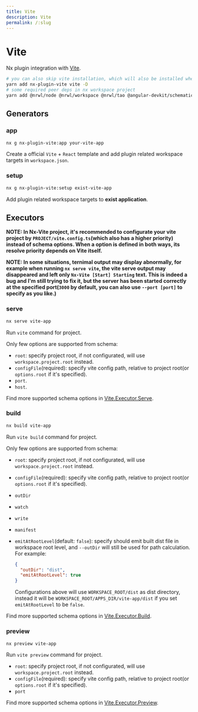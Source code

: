 ```yaml
---
title: Vite
description: Vite
permalink: /:slug
---
```


# Vite

Nx plugin integration with [Vite](https://vitejs.dev/).

```bash
# you can also skip vite installation, which will also be installed when executing generator:app
yarn add nx-plugin-vite vite -D
# some required peer deps in nx workspace project
yarn add @nrwl/node @nrwl/workspace @nrwl/tao @angular-devkit/schematics -D
```

## Generators

### app

```bash
nx g nx-plugin-vite:app your-vite-app
```

Create a official `Vite` + `React` template and add plugin related workspace targets in `workspace.json`.

### setup

```bash
nx g nx-plugin-vite:setup exist-vite-app
```

Add plugin related workspace targets to **exist application**.

## Executors

**NOTE: In Nx-Vite project, it's recommended to configurate your vite project by `PROJECT/vite.config.ts`(which also has a higher priority) instead of schema options. When a option is defined in both ways, its resolve priority depends on Vite itself.**

**NOTE: In some situations, ternimal output may display abnormally, for example when running `nx serve vite`, the vite serve output may disappeared and left only `Nx-Vite [Start] Starting` text. This is indeed a bug and I'm still trying to fix it, but the server has been started correctly at the specified port(`3000` by default, you can also use `--port [port]` to specify as you like.)**

### serve

```bash
nx serve vite-app
```

Run `vite` command for project.

Only few options are supported from schema:

- `root`: specify project root, if not configurated, will use `workspace.project.root` instead.
- `configFile`(required): specify vite config path, relative to project root(or `options.root` if it's specified).
- `port`.
- `host`.

Find more supported schema options in [Vite.Executor.Serve](/packages/nx-plugin-vite/src/executors/serve/schema.json).

### build

```bash
nx build vite-app
```

Run `vite build` command for project.

Only few options are supported from schema:

- `root`: specify project root, if not configurated, will use `workspace.project.root` instead.
- `configFile`(required): specify vite config path, relative to project root(or `options.root` if it's specified).
- `outDir`
- `watch`
- `write`
- `manifest`
- `emitAtRootLevel`(default: `false`): specify should emit built dist file in workspace root level, and `--outDir` will still be used for path calculation. For example:

  ```json
  {
    "outDir": "dist",
    "emitAtRootLevel": true
  }
  ```

  Configurations above will use `WORKSPACE_ROOT/dist` as dist directory, instead it will be `WORKSPACE_ROOT/APPS_DIR/vite-app/dist` if you set `emitAtRootLevel` to be `false`.

Find more supported schema options in [Vite.Executor.Build](/packages/nx-plugin-vite/src/executors/build/schema.json).

### preview

```bash
nx preview vite-app
```

Run `vite preview` command for project.

- `root`: specify project root, if not configurated, will use `workspace.project.root` instead.
- `configFile`(required): specify vite config path, relative to project root(or `options.root` if it's specified).
- `port`

Find more supported schema options in [Vite.Executor.Preview](/packages/nx-plugin-vite/src/executors/preview/schema.json).
